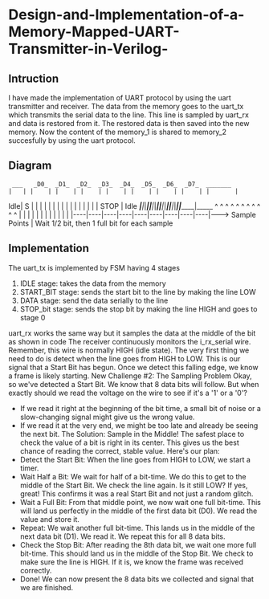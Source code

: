 # Design-and-Implementation-of-a-Memory-Mapped-UART-Transmitter-in-Verilog-

## Intruction
I have made the implementation of UART protocol by using the uart transmitter and receiver.
The data from the memory goes to the uart_tx which transmits the serial data to the line. This line is sampled by uart_rx and data is restored from it.
The restored data is then saved into the new memory. Now the content of the memory_1 is shared to memory_2 succesfully by using the uart protocol.

## Diagram

     ___   _D0_  _D1_  _D2_  _D3_  _D4_  _D5_  _D6_  _D7_  _______
    |   | |    | |    | |    | |    | |    | |    | |    | |       |
Idle| S | |    | |    | |    | |    | |    | |    | |    | | STOP  | Idle
____|___|_|____|_|____|_|____|_|____|_|____|_|____|_|____|_|_______|_____
      ^   ^    ^    ^    ^    ^    ^    ^    ^    ^    ^
      |   |    |    |    |    |    |    |    |    |    |
      |   |----|----|----|----|----|----|----|----|----|---> Sample Points
      |
    Wait 1/2 bit,
    then 1 full bit
    for each sample

## Implementation

The uart_tx is implemented by FSM having 4 stages
1) IDLE stage: takes the data from the memory
2) START_BIT stage: sends the start bit to the line by making the line LOW
3) DATA stage: send the data serially to the line
4) STOP_bit stage: sends the stop bit by making the line HIGH and goes to stage 0

uart_rx works the same way but it samples the data at the middle of the bit as shown in code
The receiver continuously monitors the i_rx_serial wire. Remember, this wire is normally HIGH (idle state). The very first thing we need to do is detect when the line goes from HIGH to LOW. This is our signal that a Start Bit has begun.
Once we detect this falling edge, we know a frame is likely starting.
New Challenge #2: The Sampling Problem
Okay, so we've detected a Start Bit. We know that 8 data bits will follow. But when exactly should we read the voltage on the wire to see if it's a '1' or a '0'?
 * If we read it right at the beginning of the bit time, a small bit of noise or a slow-changing signal might give us the wrong value.
 * If we read it at the very end, we might be too late and already be seeing the next bit.
The Solution: Sample in the Middle!
The safest place to check the value of a bit is right in its center. This gives us the best chance of reading the correct, stable value.
Here's our plan:
 * Detect the Start Bit: When the line goes from HIGH to LOW, we start a timer.
 * Wait Half a Bit: We wait for half of a bit-time. We do this to get to the middle of the Start Bit. We check the line again. Is it still LOW? If yes, great! This confirms it was a real Start Bit and not just a random glitch.
 * Wait a Full Bit: From that middle point, we now wait one full bit-time. This will land us perfectly in the middle of the first data bit (D0). We read the value and store it.
 * Repeat: We wait another full bit-time. This lands us in the middle of the next data bit (D1). We read it. We repeat this for all 8 data bits.
 * Check the Stop Bit: After reading the 8th data bit, we wait one more full bit-time. This should land us in the middle of the Stop Bit. We check to make sure the line is HIGH. If it is, we know the frame was received correctly.
 * Done! We can now present the 8 data bits we collected and signal that we are finished.
